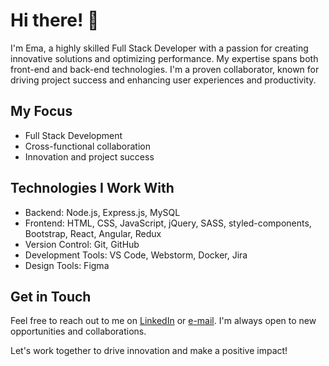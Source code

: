 # Hi there! 👋

I'm Ema, a highly skilled Full Stack Developer with a passion for creating innovative solutions and optimizing performance. My expertise spans both front-end and back-end technologies. I'm a proven collaborator, known for driving project success and enhancing user experiences and productivity.

## My Focus

- Full Stack Development
- Cross-functional collaboration
- Innovation and project success

## Technologies I Work With

- Backend: Node.js, Express.js, MySQL
- Frontend: HTML, CSS, JavaScript, jQuery, SASS, styled-components, Bootstrap, React, Angular, Redux
- Version Control: Git, GitHub
- Development Tools: VS Code, Webstorm, Docker, Jira
- Design Tools: Figma

## Get in Touch

Feel free to reach out to me on [LinkedIn](https://www.linkedin.com/in/rosoema) or [e-mail](mailto:contact@rosoema.com). I'm always open to new opportunities and collaborations.

Let's work together to drive innovation and make a positive impact!
